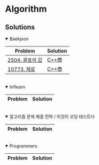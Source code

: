 
**Algorithm**
===========

## Solutions

<details open>
<summary>Baekjoon</summary>
<div markdown="1">

|Problem|Solution|
|------|---|
|[2504. 괄호의 값](https://www.acmicpc.net/problem/2504)|[C++😎](https://github.com/pkpete/Algorithm/blob/main/%EB%B0%B1%EC%A4%80%20%EC%95%8C%EA%B3%A0%EB%A6%AC%EC%A6%98/2504%20%EA%B4%84%ED%98%B8%EC%9D%98%20%EA%B0%92.cpp)|
|[10773. 제로](https://www.acmicpc.net/problem/10773)|[C++😎](./baekjoon/10773_제로.cpp)|



</div>
</details>

<br/>

<details open>
<summary>Inflearn</summary>
<div markdown="1">

|Problem|Solution|
|------|---|

</div>
</details>

<br/>

<details open>
<summary>알고리즘 문제 해결 전략 / 이것이 코딩 테스트다</summary>
<div markdown="1">

|Problem|Solution|
|------|---|
</div>
</details>

<br/>

<details open>
<summary>Programmers</summary>
<div markdown="1">

|Problem|Solution|
|------|---|
